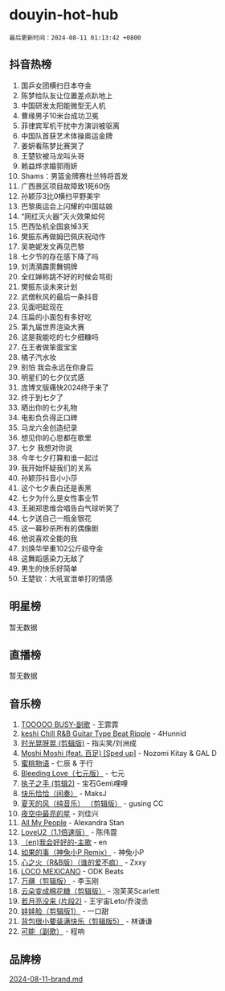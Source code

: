 # douyin-hot-hub

`最后更新时间：2024-08-11 01:13:42 +0800`

## 抖音热榜

1. 国乒女团横扫日本夺金
1. 陈梦给队友让位置差点趴地上
1. 中国研发太阳能微型无人机
1. 曹缘男子10米台成功卫冕
1. 菲律宾军机干扰中方演训被驱离
1. 中国队首获艺术体操奥运金牌
1. 姜妍看陈梦比赛哭了
1. 王楚钦被马龙叫头哥
1. 赖益烨求婚郭雨妍
1. Shams：男篮金牌赛杜兰特将首发
1. 广西景区项目故障致1死60伤
1. 孙颖莎3比0横扫平野美宇
1. 巴黎奥运会上闪耀的中国姑娘
1. “网红灭火器”灭火效果如何
1. 巴西坠机全国哀悼3天
1. 樊振东再做姆巴佩庆祝动作
1. 吴艳妮发文再见巴黎
1. 七夕节的存在感下降了吗
1. 刘清漪霹雳舞铜牌
1. 全红婵称跳不好的时候会骂街
1. 樊振东谈未来计划
1. 武僧秋风的最后一条抖音
1. 见面吧趁现在
1. 压扁的小面包有多好吃
1. 第九届世界渲染大赛
1. 这是我能吃的七夕细糠吗
1. 在王者做笨蛋宝宝
1. 橘子汽水妆
1. 别怕 我会永远在你身后
1. 明星们的七夕仪式感
1. 庞博文版痛快2024终于来了
1. 终于到七夕了
1. 晒出你的七夕礼物
1. 电影负负得正口碑
1. 马龙六金创造纪录
1. 想见你的心思都在歌里
1. 七夕 我想对你说
1. 今年七夕打算和谁一起过
1. 我开始怀疑我们的关系
1. 孙颖莎抖音小小莎
1. 这个七夕表白还是表黑
1. 七夕为什么是女性事业节
1. 王昶郑思维合唱告白气球听笑了
1. 七夕送自己一瓶金银花
1. 这一幕秒杀所有的偶像剧
1. 他说喜欢全能的我
1. 刘焕华举重102公斤级夺金
1. 这舞蹈感染力无敌了
1. 男生的快乐好简单
1. 王楚钦：大吼宣泄单打的情感

## 明星榜

暂无数据

## 直播榜

暂无数据

## 音乐榜

1. [TOOOOO BUSY-副歌](https://sf5-hl-cdn-tos.douyinstatic.com/obj/tos-cn-ve-2774/o0fmjGZetNDjSM5EimFs2QlzBg30YgByJMRQrC) - 王霏霏
1. [keshi Chill R&B Guitar Type Beat Ripple](https://sf3-cdn-tos.douyinstatic.com/obj/tos-cn-ve-2774/okQIfmitAB3HpgZQo0YCEFEACcDhQngn0fkFIC) - 4Hunnid
1. [时光晃呀晃 (剪辑版)](https://sf3-cdn-tos.douyinstatic.com/obj/tos-cn-ve-2774/o8ACeQem3gwI1x3GIYGAfKG0LJebKFRJDwRwyW) - 指尖笑/刘洲成
1. [Moshi Moshi (feat. 百足) [Sped up]](https://sf5-hl-cdn-tos.douyinstatic.com/obj/tos-cn-ve-2774/ocCPFQcXJLeroaIdQLIGAoeeYM3OAUYGDguHXz) - Nozomi Kitay & GAL D
1. [蜜桃物语](https://sf5-hl-cdn-tos.douyinstatic.com/obj/tos-cn-ve-2774/oIhOSCZtIACtYU4XQkngiW9kCBfVD1Fz9IYeqL) - 仁辰 & 于行
1. [Bleeding Love（七元版）](https://sf5-hl-cdn-tos.douyinstatic.com/obj/tos-cn-ve-2774/oEgC9eZFHQ1MfSRnrfkzFp8AayDWqAQMABBgUs) - 七元
1. [执子之手 (剪辑2)](https://sf3-cdn-tos.douyinstatic.com/obj/tos-cn-ve-2774/oUoZLQjCc31XzqsBnBQUNgeKtYPBcgbFDwtfcu) - 宝石Gem\哩哩
1. [快乐恰恰（间奏）](https://sf5-hl-cdn-tos.douyinstatic.com/obj/tos-cn-ve-2774/oMesum3HvWQXJxuMFeVYzf54o2QzH5aEBPOCAn) - MaksJ
1. [夏天的风（纯音乐） （剪辑版）](https://sf5-hl-cdn-tos.douyinstatic.com/obj/tos-cn-ve-2774/oUzLjBZZFQAoNRmGokEeD5zfQCObp6UeFAnTa6) - gusing CC
1. [夜空中最亮的星](https://sf5-hl-cdn-tos.douyinstatic.com/obj/tos-cn-ve-2774/o4IfgGwqqnFeXEMGaS8JBzJAdayAaCeoxqbjCD) - 刘佳兴
1. [All My People](https://sf5-hl-cdn-tos.douyinstatic.com/obj/tos-cn-ve-2774/c7773e6b7c3f4bd9b26cd85b0cfa4eff) - Alexandra Stan
1. [LoveU2（1.1倍速版）](https://sf5-hl-cdn-tos.douyinstatic.com/obj/tos-cn-ve-2774/oQMeDffLaEmgMwgCOEMAFCI6INzoFPgWdD0rsa) - 陈伟霆
1. [（en)我会好好的-主歌](https://sf5-hl-cdn-tos.douyinstatic.com/obj/tos-cn-ve-2774/oUrYpIdrvCbA8m8yAZjbMWjUkL6tiinWMkBTs) - en
1. [如果的事（神兔小P Remix）](https://sf3-cdn-tos.douyinstatic.com/obj/tos-cn-ve-2774/okHtAffz3g4ZB0BMQn9iC9BC6AciI3xCmgQTqt) - 神兔小P
1. [心之火（R&B版）（谁的爱不疯）](https://sf3-cdn-tos.douyinstatic.com/obj/tos-cn-ve-2774/okemkEDaIBBE3OosftCgMxlFkLQZRw37t36ZQv) - Zxxy
1. [LOCO MEXICANO](https://sf5-hl-cdn-tos.douyinstatic.com/obj/tos-cn-ve-2774/owxVoxJorA4ILBfsMAjU6t7O1xW9w0tS7EYzh6) - ODK Beats
1. [万疆（剪辑版）](https://sf3-cdn-tos.douyinstatic.com/obj/tos-cn-ve-2774/ooG7oVgFlDTelKCjCsTTobQvbdtj1BBQXnfZd8) - 李玉刚
1. [云朵变成棉花糖（剪辑版）](https://sf3-cdn-tos.douyinstatic.com/obj/tos-cn-ve-2774/o8LC84GQLALFfXeyJmh8KE61byVQYMMeAZLfEI) - 泡芙芙Scarlett
1. [若月亮没来 (片段2)](https://sf3-cdn-tos.douyinstatic.com/obj/tos-cn-ve-2774/ocQavLLjkCOeDxGyYeIMGgNAIwJ0QXE1Ve3Fzv) - 王宇宙Leto/乔浚丞
1. [娃娃脸（剪辑版1）](https://sf3-cdn-tos.douyinstatic.com/obj/tos-cn-ve-2774/oIimSCgQoNUePTAZ1Ba7TeADY4KetGYsVFeaaB) - 一口甜
1. [背包很小要装满快乐（剪辑版5）](https://sf5-hl-cdn-tos.douyinstatic.com/obj/tos-cn-ve-2774/oUqSJIiBjw2pxsBAiQRmkbZGJrlGCMBPpIW90) - 林谦谦
1. [可能（副歌）](https://sf5-hl-cdn-tos.douyinstatic.com/obj/tos-cn-ve-2774/cde1731888894259b333569393c2fb51) - 程响

## 品牌榜

[2024-08-11-brand.md](2024-08-11-brand.md)
